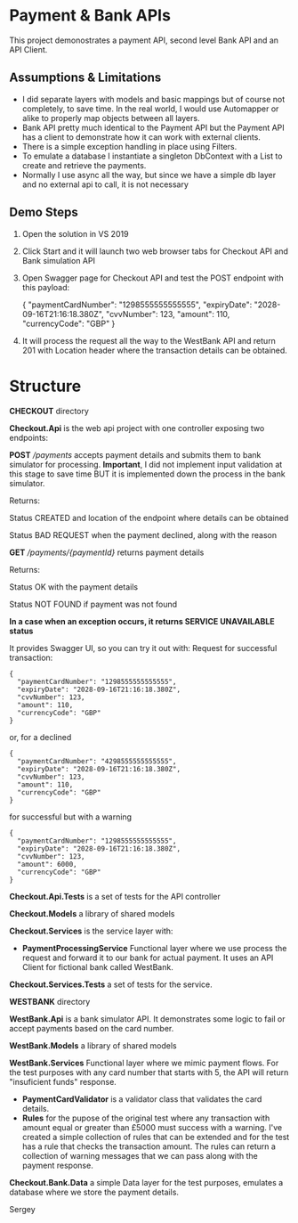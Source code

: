
# Payment & Bank APIs

This project demonostrates a payment API, second level Bank API and an API Client.

## Assumptions & Limitations


 - I did separate layers with models and basic mappings but of course not completely, to save time. In the real world, I would use Automapper or alike to properly map objects between all layers.
 - Bank API pretty much identical to the Payment API but the Payment API has a client to demonstrate how it can work with external clients.
 - There is a simple exception handling in place using Filters.
 - To emulate a database I instantiate a singleton DbContext with a List to create and retrieve the payments. 
 - Normally I use async all the way, but since we have a simple db layer and no external api to call, it is not necessary

## Demo Steps 

 1. Open the solution in VS 2019
 2. Click Start and it will launch two web browser tabs for Checkout API and Bank simulation API
 3. Open Swagger page for Checkout API and test the POST endpoint with this payload:

    {
      "paymentCardNumber": "1298555555555555",
      "expiryDate": "2028-09-16T21:16:18.380Z",
      "cvvNumber": 123,
      "amount": 110,
      "currencyCode": "GBP"
    }
	
4. It will process the request all the way to the WestBank API and return 201 with Location header where the transaction details can be obtained.

# Structure

**CHECKOUT** directory

**Checkout.Api** is the web api project with one controller exposing two endpoints:

**POST** */payments*  accepts payment details and submits them to bank simulator for processing. **Important**, I did not implement input validation at this stage to save time BUT it is implemented down the process in the bank simulator.

Returns:

Status CREATED and location of the endpoint where details can be obtained

Status BAD REQUEST when the payment declined, along with the reason


**GET** */payments/{paymentId}* returns payment details

Returns:

Status OK with the payment details

Status NOT FOUND if payment was not found

**In a case when an exception occurs, it returns SERVICE UNAVAILABLE status**

It provides Swagger UI, so you can try it out with:
Request for successful transaction:

    {
      "paymentCardNumber": "1298555555555555",
      "expiryDate": "2028-09-16T21:16:18.380Z",
      "cvvNumber": 123,
      "amount": 110,
      "currencyCode": "GBP"
    }

or, for a declined

    {
      "paymentCardNumber": "4298555555555555",
      "expiryDate": "2028-09-16T21:16:18.380Z",
      "cvvNumber": 123,
      "amount": 110,
      "currencyCode": "GBP"
    }

for successful but with a warning

    {
      "paymentCardNumber": "1298555555555555",
      "expiryDate": "2028-09-16T21:16:18.380Z",
      "cvvNumber": 123,
      "amount": 6000,
      "currencyCode": "GBP"
    }

**Checkout.Api.Tests** is a set of tests for the API controller

**Checkout.Models** a library of shared models

**Checkout.Services** is the service layer with:

 - **PaymentProcessingService** Functional layer where we use process the request and forward it to our bank for actual payment. It uses an API Client for fictional bank called WestBank.

**Checkout.Services.Tests** a set of tests for the service. 


**WESTBANK** directory

**WestBank.Api** is a bank simulator API. It demonstrates some logic to fail or accept payments based on the card number. 

**WestBank.Models** a library of shared models

**WestBank.Services** Functional layer where we mimic payment flows. For the test purposes with any card number that starts with 5, the API will return "insuficient funds" response.

 - **PaymentCardValidator** is a validator class that validates the card details.
 - **Rules** for the pupose of the original test where any transaction with amount equal or greater than £5000 must success with a warning. I've created a simple collection of rules that can be extended and for the test has a rule that checks the transaction amount. The rules can return a collection of warning messages that we can pass along with the payment response.

**Checkout.Bank.Data** a simple Data layer for the test purposes, emulates a database where we store the payment details. 

Sergey